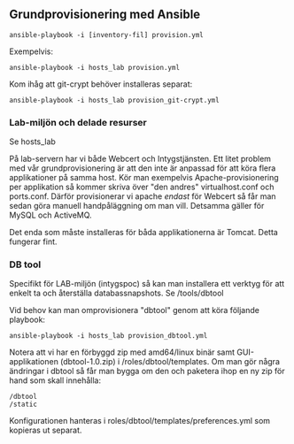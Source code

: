 ## Grundprovisionering med Ansible

    ansible-playbook -i [inventory-fil] provision.yml
    
Exempelvis:

    ansible-playbook -i hosts_lab provision.yml
    
Kom ihåg att git-crypt behöver installeras separat:

    ansible-playbook -i hosts_lab provision_git-crypt.yml
    
    
### Lab-miljön och delade resurser

Se hosts_lab

På lab-servern har vi både Webcert och Intygstjänsten. Ett litet problem med vår grundprovisionering är att den inte är anpassad för att köra flera applikationer på samma host. Kör man exempelvis Apache-provisionering per applikation så kommer skriva över "den andres" virtualhost.conf och ports.conf. Därför provisionerar vi apache _endast_ för Webcert så får man sedan göra manuell handpåläggning om man vill. Detsamma gäller för MySQL och ActiveMQ.

Det enda som måste installeras för båda applikationerna är Tomcat. Detta fungerar fint.

### DB tool

Specifikt för LAB-miljön (intygspoc) så kan man installera ett verktyg för att enkelt ta och återställa databassnapshots. Se /tools/dbtool

Vid behov kan man omprovisionera "dbtool" genom att köra följande playbook:

    ansible-playbook -i hosts_lab provision_dbtool.yml
    
Notera att vi har en förbyggd zip med amd64/linux binär samt GUI-applikationen (dbtool-1.0.zip) i /roles/dbtool/templates. Om man gör några ändringar i dbtool så får man bygga om den och paketera ihop en ny zip för hand som skall innehålla:

    /dbtool
    /static
    
Konfigurationen hanteras i roles/dbtool/templates/preferences.yml som kopieras ut separat.